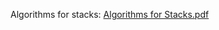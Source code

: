 Algorithms for stacks: [Algorithms for Stacks.pdf](https://github.com/MirazAli789/Data-Structure-Algo/files/12793294/Algorithms.for.Stacks.pdf)
